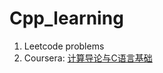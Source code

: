 # Cpp_learning
1. Leetcode problems
2. Coursera: [计算导论与C语言基础](https://www.coursera.org/learn/jisuanji-biancheng/home/welcome)
